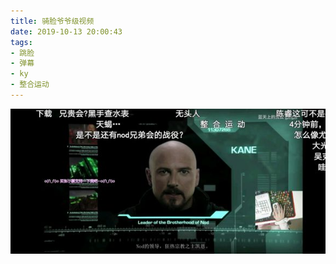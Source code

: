 ```yaml
---
title: 骑脸爷爷级视频
date: 2019-10-13 20:00:43
tags:
- 跳脸
- 弹幕
- ky
- 整合运动
---
```

![](2019-10-13-20-00/01.jpg)
